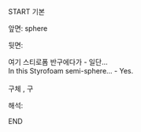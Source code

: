 START
기본

앞면:
sphere


뒷면:
<div><div>여기 스티로폼 반구에다가 - 일단...</div></div><div><div>In this Styrofoam semi-sphere... - Yes.</div></div><div><br></div><div>구체 , 구</div>


해석:

END